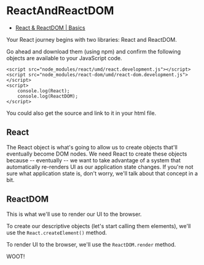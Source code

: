 # ReactAndReactDOM
* [React & ReactDOM | Basics](http://learn.codingdojo.com/m/19/4884/23690)

Your React journey begins with two libraries: React and ReactDOM.

Go ahead and download them (using npm) and confirm the following objects are available to your JavaScript code.

```
<script src="node_modules/react/umd/react.development.js"></script>
<script src="node_modules/react-dom/umd/react-dom.development.js"></script>
<script>
    console.log(React);
    console.log(ReactDOM);
</script>
```

You could also get the source and link to it in your html file.

## React

The React object is what's going to allow us to create objects that'll eventually become DOM nodes. We need React to create these objects because -- eventually -- we want to take advantage of a system that automatically re-renders UI as our application state changes. If you're not sure what application state is, don't worry, we'll talk about that concept in a bit.

## ReactDOM

This is what we'll use to render our UI to the browser.

To create our descriptive objects (let's start calling them elements), we'll use the `React.createElement()` method.

To render UI to the browser, we'll use the `ReactDOM.render` method.

WOOT!